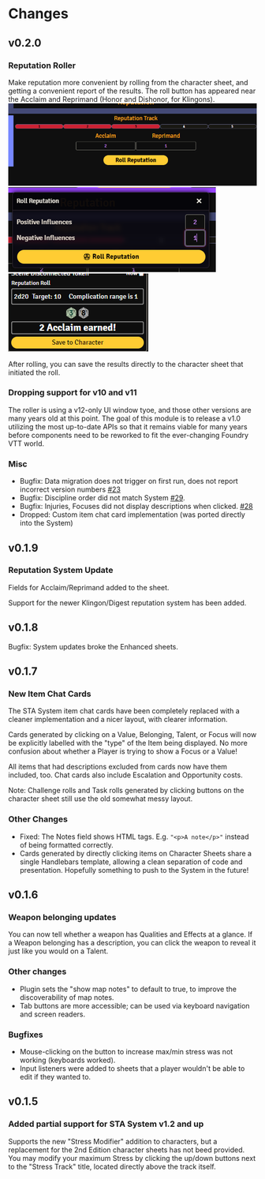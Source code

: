 # Changes

## v0.2.0
### Reputation Roller
Make reputation more convenient by rolling from the character sheet, and
getting a convenient report of the results.  The roll button has appeared
near the Acclaim and Reprimand (Honor and Dishonor, for Klingons).
![reputation-tab-roller.png](docs%2Freputation-tab-roller.png)
![rep-roller-dialog.png](docs%2Frep-roller-dialog.png)
![rep-roll.png](docs%2Frep-roll.png)

After rolling, you can save the results directly to the character sheet that
initiated the roll.

### Dropping support for v10 and v11
The roller is using a v12-only UI window tyoe, and those other versions are
many years old at this point.  The goal of this module is to release a v1.0
utilizing the most up-to-date APIs so that it remains viable for many years
before components need to be reworked to fit the ever-changing Foundry VTT
world.

### Misc
- Bugfix: Data migration does not trigger on first run, does not report incorrect version numbers [#23](https://github.com/WesWedding/sta-enhanced/issues/23)
- Bugfix: Discipline order did not match System [#29](https://github.com/WesWedding/sta-enhanced/issues/29).
- Bugfix: Injuries, Focuses did not display descriptions when clicked. [#28](https://github.com/WesWedding/sta-enhanced/issues/28)
- Dropped: Custom item chat card implementation (was ported directly into the System)

## v0.1.9
### Reputation System Update
Fields for Acclaim/Reprimand added to the sheet.

Support for the newer Klingon/Digest reputation system has been added.

## v0.1.8
Bugfix: System updates broke the Enhanced sheets.

## v0.1.7
### New Item Chat Cards
The STA System item chat cards have been completely replaced with a cleaner
implementation and a nicer layout, with clearer information.

Cards generated by clicking on a Value, Belonging, Talent, or Focus will now
be explicitly labelled with the "type" of the Item being displayed.  No more
confusion about whether a Player is trying to show a Focus or a Value!

All items that had descriptions excluded from cards now have them included,
too.  Chat cards also include Escalation and Opportunity costs.

Note: Challenge rolls and Task rolls generated by clicking buttons on the
character sheet still use the old somewhat messy layout.

### Other Changes
* Fixed: The Notes field shows HTML tags.  E.g. `"<p>A note</p>"` instead
  of being formatted correctly.
* Cards generated by directly clicking items on Character Sheets share a
  single Handlebars template, allowing a clean separation of code and
  presentation.  Hopefully something to push to the System in the future!

## v0.1.6
### Weapon belonging updates
You can now tell whether a weapon has Qualities and Effects at a glance.  If a
Weapon belonging has a description, you can click the weapon to reveal it just
like you would on a Talent.

### Other changes
* Plugin sets the "show map notes" to default to true, to improve the discoverability of map notes.
* Tab buttons are more accessible; can be used via keyboard navigation and screen readers.

### Bugfixes
* Mouse-clicking on the button to increase max/min stress was not working (keyboards worked).
* Input listeners were added to sheets that a player wouldn't be able to edit if they wanted to.

## v0.1.5
### Added partial support for STA System v1.2 and up

Supports the new "Stress Modifier" addition to characters, but a replacement
for the 2nd Edition character sheets has not beed provided.  You may modify
your maximum Stress by clicking the up/down buttons next to the "Stress Track"
title, located directly above the track itself.
